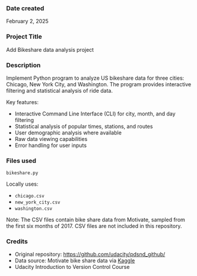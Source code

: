 ### Date created
February 2, 2025

### Project Title
Add Bikeshare data analysis project

### Description
Implement Python program to analyze US bikeshare data for three cities:
Chicago, New York City, and Washington. The program provides 
interactive filtering and statistical analysis of ride data.

Key features:
 - Interactive Command Line Interface (CLI) for city, month, and day filtering
 - Statistical analysis of popular times, stations, and routes
 - User demographic analysis where available
 - Raw data viewing capabilities
 - Error handling for user inputs
 
### Files used
`bikeshare.py` 

Locally uses:
- `chicago.csv`
- `new_york_city.csv`
- `washington.csv`

Note: The CSV files contain bike share data from Motivate, sampled from the first six months of 2017. CSV files are not included in this repository.

### Credits
- Original repository: https://github.com/udacity/pdsnd_github/
- Data source: Motivate bike share data via [Kaggle](https://www.kaggle.com/code/scss17/motivate-bike-share-data)
- Udacity Introduction to Version Control Course